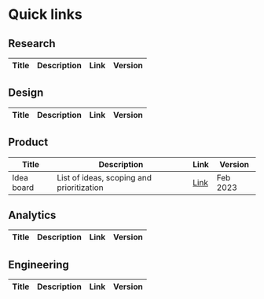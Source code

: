 # Quick links

## Research
|Title|Description|Link|Version|
|-----|-----------|----|-------|

## Design
|Title|Description|Link|Version|
|-----|-----------|----|-------|

## Product
|Title|Description|Link|Version|
|-----|-----------|----|-------|
|Idea board|List of ideas, scoping and prioritization|[Link](https://app.mural.co/t/agilesixapplications0942/m/agilesixapplications0942/1675436055409/377ecfe26e47f75de149db161a4b69185e3f051f?sender=ub46ab2ca03c3ddd9a8ac0157)|Feb 2023|

## Analytics
|Title|Description|Link|Version|
|-----|-----------|----|-------|

## Engineering
|Title|Description|Link|Version|
|-----|-----------|----|-------|



